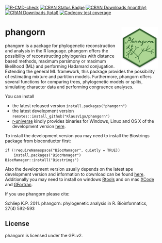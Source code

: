 [![R-CMD-check](https://github.com/KlausVigo/phangorn/workflows/R-CMD-check/badge.svg)](https://github.com/KlausVigo/phangorn/actions)
[![CRAN Status Badge](https://www.r-pkg.org/badges/version/phangorn)](https://cran.r-project.org/package=phangorn)
[![CRAN Downloads (monthly)](https://cranlogs.r-pkg.org/badges/phangorn)](https://cran.r-project.org/package=phangorn)
[![CRAN Downloads (total)](https://cranlogs.r-pkg.org/badges/grand-total/phangorn)](https://cran.r-project.org/package=phangorn)
[![Codecov test coverage](https://codecov.io/gh/KlausVigo/phangorn/branch/master/graph/badge.svg)](https://app.codecov.io/gh/KlausVigo/phangorn?branch=master)

# phangorn <img src='man/figures/logo.png' align="right" width="120" />


phangorn is a package for phylogenetic reconstruction and analysis in the R language. phangorn offers the possibility of reconstructing phylogenies with distance based methods, maximum parsimony or maximum likelihood (ML) and performing Hadamard conjugation. Extending the general ML framework, this package provides the possibility of estimating mixture and partition models. Furthermore, phangorn offers several functions for comparing trees, phylogenetic models or splits, simulating character data and performing congruence analyses. 

You can install
- the latest released version `install.packages("phangorn")`
- the latest development version `remotes::install_github("KlausVigo/phangorn")`
- [r-universe](https://r-universe.dev/) kindly provides binaries for Windows, 
Linux and OS X of the development version [here](https://klausvigo.r-universe.dev/phangorn#).

To install the development version you may need to install the Biostrings package from bioconductor first:
```
if (!requireNamespace("BiocManager", quietly = TRUE))
    install.packages("BiocManager")
BiocManager::install("Biostrings")
```
Also the development version usually depends on the latest ape development 
version and information to download can be found 
[here](https://emmanuelparadis.github.io/ape_installation.html). 
Additionally you may need to install on windows [Rtools](https://cran.r-project.org/bin/windows/Rtools/) and on mac [XCode](https://developer.apple.com/xcode/)
and [GFortran](https://gcc.gnu.org/wiki/GFortranBinaries).

If you use phangorn please cite:

Schliep K.P. 2011. phangorn: phylogenetic analysis in R. Bioinformatics, 27(4) 592-593 


License
-------
phangorn is licensed under the GPLv2.

